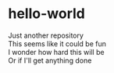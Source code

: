 # hello-world
Just another repository <br/>
This seems like it could be fun <br/>
I wonder how hard this will be <br/>
Or if I'll get anything done 
